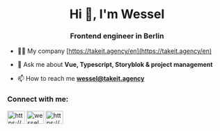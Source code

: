 <h1 align="center">Hi 👋, I'm Wessel</h1>
<h3 align="center">Frontend engineer in Berlin</h3>


- 👨‍💻 My company [https://takeit.agency/en](https://takeit.agency/en)

- 💬 Ask me about **Vue, Typescript, Storyblok & project management**

- 📫 How to reach me **wessel@takeit.agency**

<h3 align="left">Connect with me:</h3>
<p align="left">
<a href="https://www.linkedin.com/in/wessel-van-der-pal-13533b5b/" target="blank"><img align="center" src="https://raw.githubusercontent.com/rahuldkjain/github-profile-readme-generator/master/src/images/icons/Social/linked-in-alt.svg" alt="https://www.linkedin.com/in/wessel-van-der-pal-13533b5b/" height="30" width="40" /></a>
<a href="https://twitter.com/wessel_takeit" target="blank"><img align="center" src="https://raw.githubusercontent.com/rahuldkjain/github-profile-readme-generator/master/src/images/icons/Social/twitter.svg" alt="wessel_takeit" height="30" width="40" /></a>
<a href="https://instagram.com/wesseltakeit/" target="blank"><img align="center" src="https://raw.githubusercontent.com/rahuldkjain/github-profile-readme-generator/master/src/images/icons/Social/instagram.svg" alt="https://www.instagram.com/wesseltakeit/" height="30" width="40" /></a>
</p>

